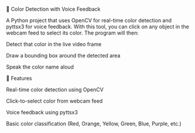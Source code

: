 🎨 Color Detection with Voice Feedback

A Python project that uses OpenCV for real-time color detection and pyttsx3 for voice feedback.
With this tool, you can click on any object in the webcam feed to select its color. The program will then:

Detect that color in the live video frame

Draw a bounding box around the detected area

Speak the color name aloud

🚀 Features

Real-time color detection using OpenCV

Click-to-select color from webcam feed

Voice feedback using pyttsx3

Basic color classification (Red, Orange, Yellow, Green, Blue, Purple, etc.)
